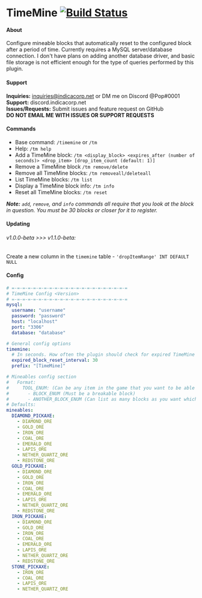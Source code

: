 # TimeMine [![Build Status](https://travis-ci.com/IndicaCorp-Development/TimeMine.svg?branch=master)](https://travis-ci.com/IndicaCorp-Development/TimeMine)

#### About
Configure mineable blocks that automatically reset to the configured block after a 
period of time. Currently requires a MySQL server/database connection. I don't have 
plans on adding another database driver, and basic file storage is not efficient 
enough for the type of queries performed by this plugin.  
  
#### Support
**Inquiries:** inquiries@indicacorp.net or DM me on Discord @Pop#0001  
**Support:** discord.indicacorp.net  
**Issues/Requests:** Submit issues and feature request on GitHub  
**DO NOT EMAIL ME WITH ISSUES OR SUPPORT REQUESTS**  
  
#### Commands
* Base command: `/timemine` or `/tm`
* Help: `/tm help`
* Add a TimeMine block: `/tm <display_block> <expires_after (number of seconds)> <drop_item> [drop_item_count (default: 1)]`
* Remove a TimeMine block `/tm remove/delete`
* Remove all TimeMine blocks: `/tm removeall/deleteall`
* List TimeMine blocks: `/tm list`
* Display a TimeMine block info: `/tm info`
* Reset all TimeMine blocks: `/tm reset`
  
***Note:** `add`, `remove`, and `info` commands all require that you look at the block in question. You must be 30 blocks or closer for it to register.*  

#### Updating  
###### v1.0.0-beta >>> v1.1.0-beta:
Create a new column in the `timemine` table - `'dropItemRange' INT DEFAULT NULL`

#### Config
```yaml
# =-=-=-=-=-=-=-=-=-=-=-=-=-=-=-=-=-=-=-=-=-=
# TimeMine Config <Version>
# =-=-=-=-=-=-=-=-=-=-=-=-=-=-=-=-=-=-=-=-=-=
mysql:
  username: "username"
  password: "password"
  host: "localhost"
  port: "3306"
  database: "database"

# General config options
timemine:
  # In seconds. How often the plugin should check for expired TimeMine blocks. <30 is not recommended.
  expired_block_reset_interval: 30
  prefix: "[TimeMine]"

# Mineables config section
#   Format:
#     TOOL_ENUM: (Can be any item in the game that you want to be able to the specified blocks)
#       - BLOCK_ENUM (Must be a breakable block)
#       - ANOTHER_BLOCK_ENUM (Can list as many blocks as you want which should be mineable by this block)
# Defaults:
mineables:
  DIAMOND_PICKAXE:
    - DIAMOND_ORE
    - GOLD_ORE
    - IRON_ORE
    - COAL_ORE
    - EMERALD_ORE
    - LAPIS_ORE
    - NETHER_QUARTZ_ORE
    - REDSTONE_ORE
  GOLD_PICKAXE:
    - DIAMOND_ORE
    - GOLD_ORE
    - IRON_ORE
    - COAL_ORE
    - EMERALD_ORE
    - LAPIS_ORE
    - NETHER_QUARTZ_ORE
    - REDSTONE_ORE
  IRON_PICKAXE:
    - DIAMOND_ORE
    - GOLD_ORE
    - IRON_ORE
    - COAL_ORE
    - EMERALD_ORE
    - LAPIS_ORE
    - NETHER_QUARTZ_ORE
    - REDSTONE_ORE
  STONE_PICKAXE:
    - IRON_ORE
    - COAL_ORE
    - LAPIS_ORE
    - NETHER_QUARTZ_ORE
```
